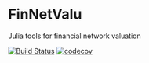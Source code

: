 # FinNetValu
Julia tools for financial network valuation

[![Build Status](https://travis-ci.org/bertschi/FinNetValu.svg?branch=develop)](https://travis-ci.org/bertschi/FinNetValu)
[![codecov](https://codecov.io/gh/bertschi/FinNetValu/branch/tests/graph/badge.svg)](https://codecov.io/gh/bertschi/FinNetValu)
